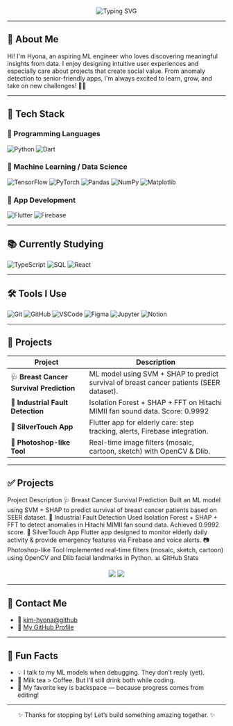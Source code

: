 

<div align="center" style="padding-top: 50px;">
  <img src="https://readme-typing-svg.vercel.app/?font=Fredoka+One&size=32&pause=1000&color=FF69B4&center=true&width=850&lines=🖤+Welcome+to+Hyona's+GitHub+🩷;🤖+ML+Enthusiast+%26+AI+Explorer;📊+Turning+Data+into+Insight+✨;☕+Caffeinated+Creativity+Always" alt="Typing SVG" />
</div>


---

## 🌸 About Me

Hi! I'm Hyona, an aspiring ML engineer who loves discovering meaningful insights from data.
I enjoy designing intuitive user experiences and especially care about projects that create social value.
From anomaly detection to senior-friendly apps, I'm always excited to learn, grow, and take on new challenges! 🧠💖

---

## 🧠 Tech Stack

### 🔸 Programming Languages
![Python](https://img.shields.io/badge/Python-3776AB?style=flat&logo=python&logoColor=white)
![Dart](https://img.shields.io/badge/Dart-0175C2?style=flat&logo=dart&logoColor=white)

### 🔸 Machine Learning / Data Science
![TensorFlow](https://img.shields.io/badge/TensorFlow-FF6F00?style=flat&logo=tensorflow&logoColor=white)
![PyTorch](https://img.shields.io/badge/PyTorch-EE4C2C?style=flat&logo=pytorch&logoColor=white)
![Pandas](https://img.shields.io/badge/Pandas-150458?style=flat&logo=pandas&logoColor=white)
![NumPy](https://img.shields.io/badge/NumPy-013243?style=flat&logo=numpy&logoColor=white)
![Matplotlib](https://img.shields.io/badge/Matplotlib-11557C?style=flat)

### 🔸 App Development
![Flutter](https://img.shields.io/badge/Flutter-02569B?style=flat&logo=flutter&logoColor=white)
![Firebase](https://img.shields.io/badge/Firebase-FFCA28?style=flat&logo=firebase&logoColor=black)

---

## 📚 Currently Studying

![TypeScript](https://img.shields.io/badge/TypeScript-3178C6?style=flat&logo=typescript&logoColor=white)
![SQL](https://img.shields.io/badge/SQL-4479A1?style=flat&logo=postgresql&logoColor=white)
![React](https://img.shields.io/badge/React-61DAFB?style=flat&logo=react&logoColor=black)

---

## 🛠 Tools I Use

![Git](https://img.shields.io/badge/Git-F05032?style=flat&logo=git&logoColor=white)
![GitHub](https://img.shields.io/badge/GitHub-181717?style=flat&logo=github&logoColor=white)
![VSCode](https://img.shields.io/badge/VSCode-007ACC?style=flat&logo=visual-studio-code&logoColor=white)
![Figma](https://img.shields.io/badge/Figma-F24E1E?style=flat&logo=figma&logoColor=white)
![Jupyter](https://img.shields.io/badge/Jupyter-F37626?style=flat&logo=jupyter&logoColor=white)
![Notion](https://img.shields.io/badge/Notion-000000?style=flat&logo=notion&logoColor=white)

---

## 🚀 Projects

| Project | Description |
|--------|-------------|
| 🩺 **Breast Cancer Survival Prediction** | ML model using SVM + SHAP to predict survival of breast cancer patients (SEER dataset). |
| 🔧 **Industrial Fault Detection** | Isolation Forest + SHAP + FFT on Hitachi MIMII fan sound data. Score: 0.9992 |
| 👵 **SilverTouch App** | Flutter app for elderly care: step tracking, alerts, Firebase integration. |
| 🎨 **Photoshop-like Tool** | Real-time image filters (mosaic, cartoon, sketch) with OpenCV & Dlib. |

---

## ✅ Projects 
Project	Description
🩺 Breast Cancer Survival Prediction	Built an ML model using SVM + SHAP to predict survival of breast cancer patients based on SEER dataset.
🔧 Industrial Fault Detection	Used Isolation Forest + SHAP + FFT to detect anomalies in Hitachi MIMII fan sound data. Achieved 0.9992 score.
👵 SilverTouch App	Flutter app designed to monitor elderly daily activity & provide emergency features via Firebase and voice alerts.
📷 Photoshop-like Tool	Implemented real-time filters (mosaic, sketch, cartoon) using OpenCV and Dlib facial landmarks in Python.
📊 GitHub Stats
<p align="center"> <img src="https://github-readme-stats.vercel.app/api?username=kim-hyona&show_icons=true&theme=tokyonight&hide_border=true" /> <img src="https://github-readme-stats.vercel.app/api/top-langs/?username=kim-hyona&layout=compact&theme=tokyonight&hide_border=true" /> </p>

---

## 💌 Contact Me

- 📧 [kim-hyona@github](mailto:kim-hyona@github.com)
- 🔗 [My GitHub Profile](https://github.com/kim-hyona)

---

## 🎀 Fun Facts

- 💡 I talk to my ML models when debugging. They don’t reply (yet).
- 🧋 Milk tea > Coffee. But I’ll still drink both while coding.
- 🖤 My favorite key is backspace — because progress comes from editing!

---

<p align="center">
  ✨ Thanks for stopping by! Let’s build something amazing together. ✨
</p>

